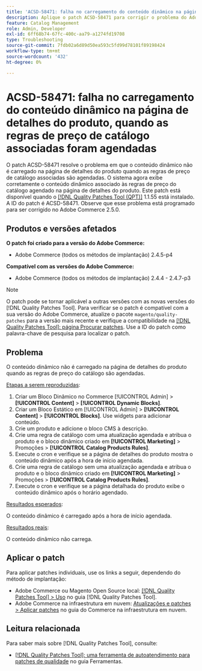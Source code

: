 ```yaml
---
title: 'ACSD-58471: falha no carregamento do conteúdo dinâmico na página de detalhes do produto, quando as regras de preço de catálogo associadas foram agendadas'
description: Aplique o patch ACSD-58471 para corrigir o problema do Adobe Commerce em que o conteúdo dinâmico falha ao carregar na página de detalhes do produto, quando as regras de preço de catálogo associadas foram agendadas.
feature: Catalog Management
role: Admin, Developer
exl-id: 6ff68b74-67fc-400c-aa79-a1274fd19708
type: Troubleshooting
source-git-commit: 7fdb02a6d89d50ea593c5fd99d78101f89198424
workflow-type: tm+mt
source-wordcount: '432'
ht-degree: 0%

---
```


# ACSD-58471: falha no carregamento do conteúdo dinâmico na página de detalhes do produto, quando as regras de preço de catálogo associadas foram agendadas

O patch ACSD-58471 resolve o problema em que o conteúdo dinâmico não é carregado na página de detalhes do produto quando as regras de preço de catálogo associadas são agendadas. O sistema agora exibe corretamente o conteúdo dinâmico associado às regras de preço do catálogo agendado na página de detalhes do produto. Este patch está disponível quando o [[!DNL Quality Patches Tool (QPT)]](/help/tools/quality-patches-tool/quality-patches-tool-to-self-serve-quality-patches.md) 1.1.55 está instalado. A ID do patch é ACSD-58471. Observe que esse problema está programado para ser corrigido no Adobe Commerce 2.5.0.

## Produtos e versões afetados

**O patch foi criado para a versão do Adobe Commerce:**
* Adobe Commerce (todos os métodos de implantação) 2.4.5-p4

**Compatível com as versões do Adobe Commerce:**
* Adobe Commerce (todos os métodos de implantação) 2.4.4 - 2.4.7-p3

>[!NOTE]
>
>O patch pode se tornar aplicável a outras versões com as novas versões do [!DNL Quality Patches Tool]. Para verificar se o patch é compatível com a sua versão do Adobe Commerce, atualize o pacote `magento/quality-patches` para a versão mais recente e verifique a compatibilidade na [[!DNL Quality Patches Tool]: página Procurar patches](https://experienceleague.adobe.com/tools/commerce-quality-patches/index.html). Use a ID do patch como palavra-chave de pesquisa para localizar o patch.

## Problema

O conteúdo dinâmico não é carregado na página de detalhes do produto quando as regras de preço do catálogo são agendadas.

<u>Etapas a serem reproduzidas</u>:

1. Criar um Bloco Dinâmico no Commerce [!UICONTROL Admin] > **[!UICONTROL Content]** > **[!UICONTROL Dynamic Blocks]**.
1. Criar um Bloco Estático em [!UICONTROL Admin] > **[!UICONTROL Content]** > **[!UICONTROL Blocks]**. Use widgets para adicionar conteúdo.
1. Crie um produto e adicione o bloco CMS à descrição.
1. Crie uma regra de catálogo com uma atualização agendada e atribua o produto e o bloco dinâmico criado em **[!UICONTROL Marketing]** > Promoções > **[!UICONTROL Catalog Products Rules]**.
1. Execute o cron e verifique se a página de detalhes do produto mostra o conteúdo dinâmico após a hora de início agendada.
1. Crie uma regra de catálogo sem uma atualização agendada e atribua o produto e o bloco dinâmico criado em **[!UICONTROL Marketing]** > Promoções > **[!UICONTROL Catalog Products Rules]**.
1. Execute o cron e verifique se a página detalhada do produto exibe o conteúdo dinâmico após o horário agendado.


<u>Resultados esperados</u>:

O conteúdo dinâmico é carregado após a hora de início agendada.

<u>Resultados reais</u>:

O conteúdo dinâmico não carrega.

## Aplicar o patch

Para aplicar patches individuais, use os links a seguir, dependendo do método de implantação:

* Adobe Commerce ou Magento Open Source local: [[!DNL Quality Patches Tool] > Uso](/help/tools/quality-patches-tool/usage.md) no guia [!DNL Quality Patches Tool].
* Adobe Commerce na infraestrutura em nuvem: [Atualizações e patches > Aplicar patches](https://experienceleague.adobe.com/docs/commerce-cloud-service/user-guide/develop/upgrade/apply-patches.html) no guia do Commerce na infraestrutura em nuvem.


## Leitura relacionada

Para saber mais sobre [!DNL Quality Patches Tool], consulte:

* [[!DNL Quality Patches Tool]: uma ferramenta de autoatendimento para patches de qualidade](/help/tools/quality-patches-tool/quality-patches-tool-to-self-serve-quality-patches.md) no guia Ferramentas.
